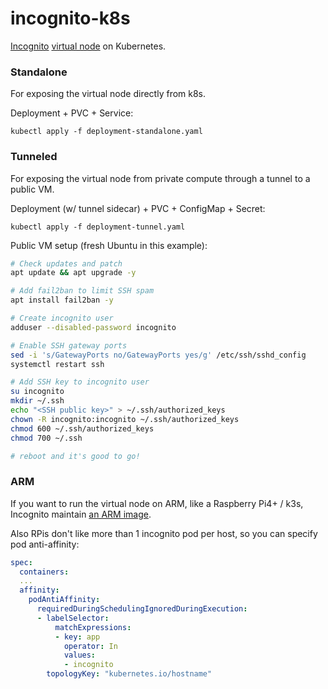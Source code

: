 # incognito-k8s

[Incognito](https://incognito.org/) [virtual node](https://we.incognito.org/t/how-to-host-a-virtual-node/194) on Kubernetes.

### Standalone

For exposing the virtual node directly from k8s.

Deployment + PVC + Service:

```
kubectl apply -f deployment-standalone.yaml
```

### Tunneled

For exposing the virtual node from private compute through a tunnel to a public VM.

Deployment (w/ tunnel sidecar) + PVC + ConfigMap + Secret:

```
kubectl apply -f deployment-tunnel.yaml
```

Public VM setup (fresh Ubuntu in this example):

```bash
# Check updates and patch
apt update && apt upgrade -y

# Add fail2ban to limit SSH spam
apt install fail2ban -y

# Create incognito user
adduser --disabled-password incognito

# Enable SSH gateway ports
sed -i 's/GatewayPorts no/GatewayPorts yes/g' /etc/ssh/sshd_config
systemctl restart ssh

# Add SSH key to incognito user
su incognito
mkdir ~/.ssh
echo "<SSH public key>" > ~/.ssh/authorized_keys
chown -R incognito:incognito ~/.ssh/authorized_keys
chmod 600 ~/.ssh/authorized_keys
chmod 700 ~/.ssh

# reboot and it's good to go!
```

### ARM

If you want to run the virtual node on ARM, like a Raspberry Pi4+ / k3s, Incognito  maintain [an ARM image](https://hub.docker.com/r/incognitochain/incognito-mainnet-arm/tags).

Also RPis don't like more than 1 incognito pod per host, so you can specify pod anti-affinity:

```yaml
spec:
  containers:
  ...
  affinity:
    podAntiAffinity:
      requiredDuringSchedulingIgnoredDuringExecution:
      - labelSelector:
          matchExpressions:
          - key: app
            operator: In
            values:
            - incognito
        topologyKey: "kubernetes.io/hostname"
```
